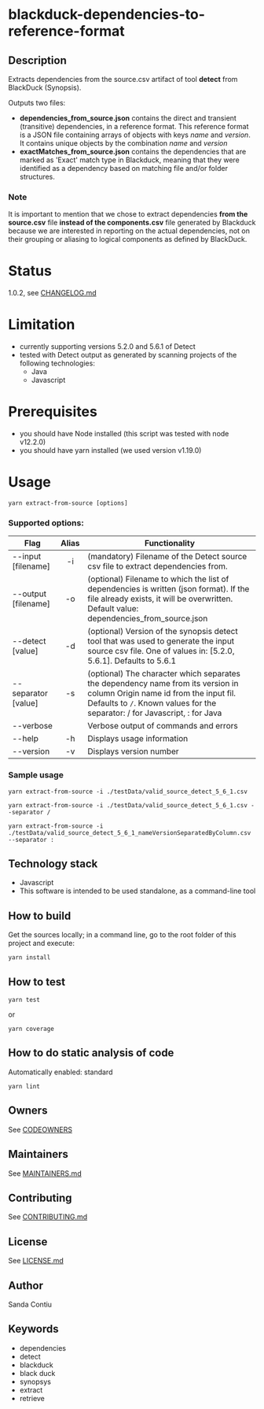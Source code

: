 # blackduck-dependencies-to-reference-format
## Description
Extracts dependencies from the source.csv artifact of tool __detect__ from BlackDuck (Synopsis).

Outputs two files: 
  - __dependencies_from_source.json__ contains the direct and transient (transitive) dependencies, in a reference format. This reference format is a JSON file containing arrays of objects with keys _name_ and _version_. It contains unique objects by the combination _name_ and _version_
  - __exactMatches_from_source.json__ contains the dependencies that are marked as 'Exact' match type in Blackduck, meaning that they were identified as a dependency based on matching file and/or folder structures.

### Note
It is important to mention that we chose to extract dependencies __from the source.csv__ file __instead of the components.csv__ file generated by Blackduck because we are interested in reporting on the actual dependencies, not on their grouping or aliasing to logical components as defined by BlackDuck.

# Status
1.0.2, see [CHANGELOG.md](./CHANGELOG.md)

# Limitation
- currently supporting versions 5.2.0 and 5.6.1 of Detect
- tested with Detect output as generated by scanning projects of the following technologies: 
  - Java
  - Javascript

# Prerequisites
- you should have Node installed (this script was tested with node v12.2.0)
- you should have yarn installed (we used version v1.19.0)

# Usage
```
yarn extract-from-source [options]
```

### Supported options:

| Flag               | Alias | Functionality
| ------------------ |:-----:| -------------------------------------
| --input [filename] |  -i   | (mandatory) Filename of the Detect source csv file to extract dependencies from.
| --output [filename]|  -o   | (optional) Filename to which the list of dependencies is written (json format). If the file already exists, it will be overwritten. Default value: dependencies_from_source.json
| --detect [value]   |  -d   | (optional) Version of the synopsis detect tool that was used to generate the input source csv file. One of values in: [5.2.0, 5.6.1]. Defaults to 5.6.1
| --separator [value]|  -s   | (optional) The character which separates the dependency name from its version in column Origin name id from the input fil. Defaults to `/`. Known values for the separator: / for Javascript, : for Java
| --verbose          |       | Verbose output of commands and errors
| --help             | -h    | Displays usage information
| --version          | -v    | Displays version number



### Sample usage
```
yarn extract-from-source -i ./testData/valid_source_detect_5_6_1.csv
```
```
yarn extract-from-source -i ./testData/valid_source_detect_5_6_1.csv --separator /
```
```
yarn extract-from-source -i ./testData/valid_source_detect_5_6_1_nameVersionSeparatedByColumn.csv --separator :
```
## Technology stack
- Javascript
- This software is intended to be used standalone, as a command-line tool

## How to build
Get the sources locally; in a command line, go to the root folder of this project and execute:
```
yarn install
```
## How to test
```
yarn test
```
or 
```
yarn coverage
```

## How to do static analysis of code
Automatically enabled: standard
```
yarn lint
```

## Owners
See [CODEOWNERS](./CODEOWNERS)

## Maintainers
See [MAINTAINERS.md](./MAINTAINERS.md)

## Contributing
See [CONTRIBUTING.md](./CONTRIBUTING.md)

## License
See [LICENSE.md](./LICENSE.md)

## Author
Sanda Contiu

## Keywords
  - dependencies
  - detect
  - blackduck
  - black duck
  - synopsys
  - extract
  - retrieve